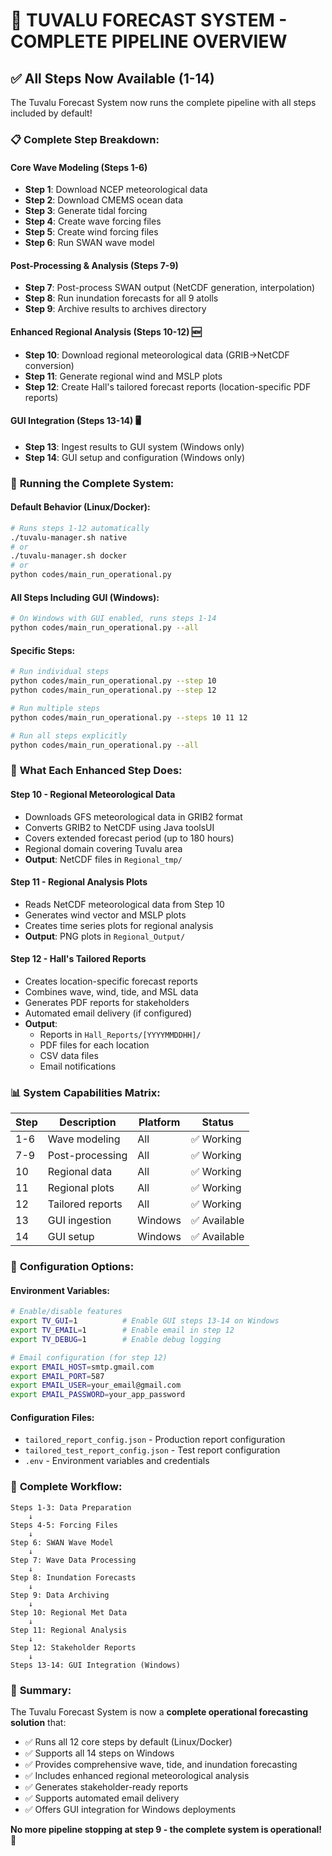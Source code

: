 # 🌊 TUVALU FORECAST SYSTEM - COMPLETE PIPELINE OVERVIEW

## ✅ All Steps Now Available (1-14)

The Tuvalu Forecast System now runs the complete pipeline with all steps included by default!

### 📋 **Complete Step Breakdown:**

#### **Core Wave Modeling (Steps 1-6)**
- **Step 1**: Download NCEP meteorological data
- **Step 2**: Download CMEMS ocean data  
- **Step 3**: Generate tidal forcing
- **Step 4**: Create wave forcing files
- **Step 5**: Create wind forcing files
- **Step 6**: Run SWAN wave model

#### **Post-Processing & Analysis (Steps 7-9)**  
- **Step 7**: Post-process SWAN output (NetCDF generation, interpolation)
- **Step 8**: Run inundation forecasts for all 9 atolls
- **Step 9**: Archive results to archives directory

#### **Enhanced Regional Analysis (Steps 10-12)** 🆕
- **Step 10**: Download regional meteorological data (GRIB→NetCDF conversion)
- **Step 11**: Generate regional wind and MSLP plots
- **Step 12**: Create Hall's tailored forecast reports (location-specific PDF reports)

#### **GUI Integration (Steps 13-14)** 🖥️
- **Step 13**: Ingest results to GUI system (Windows only)
- **Step 14**: GUI setup and configuration (Windows only)

### 🚀 **Running the Complete System:**

#### **Default Behavior (Linux/Docker):**
```bash
# Runs steps 1-12 automatically
./tuvalu-manager.sh native
# or
./tuvalu-manager.sh docker
# or  
python codes/main_run_operational.py
```

#### **All Steps Including GUI (Windows):**
```bash
# On Windows with GUI enabled, runs steps 1-14
python codes/main_run_operational.py --all
```

#### **Specific Steps:**
```bash
# Run individual steps
python codes/main_run_operational.py --step 10
python codes/main_run_operational.py --step 12

# Run multiple steps  
python codes/main_run_operational.py --steps 10 11 12

# Run all steps explicitly
python codes/main_run_operational.py --all
```

### 🎯 **What Each Enhanced Step Does:**

#### **Step 10 - Regional Meteorological Data**
- Downloads GFS meteorological data in GRIB2 format
- Converts GRIB2 to NetCDF using Java toolsUI
- Covers extended forecast period (up to 180 hours)
- Regional domain covering Tuvalu area
- **Output**: NetCDF files in `Regional_tmp/`

#### **Step 11 - Regional Analysis Plots**  
- Reads NetCDF meteorological data from Step 10
- Generates wind vector and MSLP plots
- Creates time series plots for regional analysis
- **Output**: PNG plots in `Regional_Output/`

#### **Step 12 - Hall's Tailored Reports**
- Creates location-specific forecast reports  
- Combines wave, wind, tide, and MSL data
- Generates PDF reports for stakeholders
- Automated email delivery (if configured)
- **Output**: 
  - Reports in `Hall_Reports/[YYYYMMDDHH]/`
  - PDF files for each location
  - CSV data files
  - Email notifications

### 📊 **System Capabilities Matrix:**

| Step | Description | Platform | Status |
|------|-------------|----------|---------|
| 1-6 | Wave modeling | All | ✅ Working |
| 7-9 | Post-processing | All | ✅ Working |
| 10 | Regional data | All | ✅ Working |
| 11 | Regional plots | All | ✅ Working |
| 12 | Tailored reports | All | ✅ Working |
| 13 | GUI ingestion | Windows | ✅ Available |
| 14 | GUI setup | Windows | ✅ Available |

### 🔧 **Configuration Options:**

#### **Environment Variables:**
```bash
# Enable/disable features
export TV_GUI=1          # Enable GUI steps 13-14 on Windows  
export TV_EMAIL=1        # Enable email in step 12
export TV_DEBUG=1        # Enable debug logging

# Email configuration (for step 12)
export EMAIL_HOST=smtp.gmail.com
export EMAIL_PORT=587  
export EMAIL_USER=your_email@gmail.com
export EMAIL_PASSWORD=your_app_password
```

#### **Configuration Files:**
- `tailored_report_config.json` - Production report configuration
- `tailored_test_report_config.json` - Test report configuration
- `.env` - Environment variables and credentials

### 🌊 **Complete Workflow:**

```
Steps 1-3: Data Preparation
    ↓
Steps 4-5: Forcing Files  
    ↓
Step 6: SWAN Wave Model
    ↓
Step 7: Wave Data Processing
    ↓  
Step 8: Inundation Forecasts
    ↓
Step 9: Data Archiving
    ↓
Step 10: Regional Met Data
    ↓
Step 11: Regional Analysis
    ↓
Step 12: Stakeholder Reports
    ↓
Steps 13-14: GUI Integration (Windows)
```

### 🎉 **Summary:**

The Tuvalu Forecast System is now a **complete operational forecasting solution** that:
- ✅ Runs all 12 core steps by default (Linux/Docker)
- ✅ Supports all 14 steps on Windows
- ✅ Provides comprehensive wave, tide, and inundation forecasting
- ✅ Includes enhanced regional meteorological analysis  
- ✅ Generates stakeholder-ready reports
- ✅ Supports automated email delivery
- ✅ Offers GUI integration for Windows deployments

**No more pipeline stopping at step 9 - the complete system is operational!** 🚀

